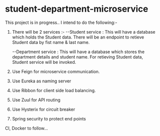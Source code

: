 # student-department-microservice

This project is in progress.. I intend to do the following:-

1) There will be 2 services :-
   --Student service : This will have a database which holds the Student data. There will be an endpoint to retieve Student data 
     by fist name & last name.
    
   --Department service : This will have a database which stores the department details and student name. For retieving Student data,
     Student service will be invoked.
2)  Use Feign for microservice communication.

3) Use Eureka as naming server

4) Use Ribbon for client side load balancing.

5) Use Zuul for API routing

6) Use Hysterix for circuit breaker

7) Spring security to protect end points

CI, Docker to follow...
  
